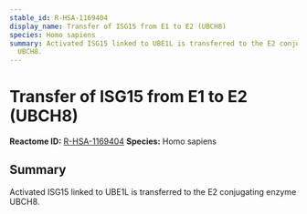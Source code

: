 ```yaml
---
stable_id: R-HSA-1169404
display_name: Transfer of ISG15 from E1 to E2 (UBCH8)
species: Homo sapiens
summary: Activated ISG15 linked to UBE1L is transferred to the E2 conjugating enzyme
  UBCH8.
---
```


# Transfer of ISG15 from E1 to E2 (UBCH8)
**Reactome ID:** [R-HSA-1169404](https://reactome.org/content/detail/R-HSA-1169404)
**Species:** Homo sapiens

## Summary

Activated ISG15 linked to UBE1L is transferred to the E2 conjugating enzyme UBCH8.

